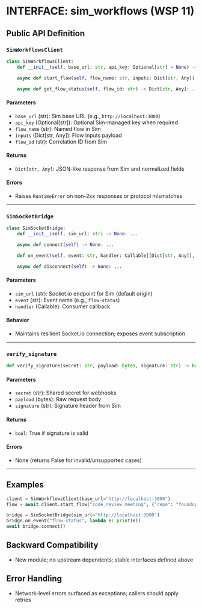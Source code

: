 # INTERFACE: sim_workflows (WSP 11)

## Public API Definition

### `SimWorkflowsClient`
```python
class SimWorkflowsClient:
    def __init__(self, base_url: str, api_key: Optional[str] = None) -> None: ...

    async def start_flow(self, flow_name: str, inputs: Dict[str, Any]) -> Dict[str, Any]: ...

    async def get_flow_status(self, flow_id: str) -> Dict[str, Any]: ...
```

#### Parameters
- `base_url` (str): Sim base URL (e.g., `http://localhost:3000`)
- `api_key` (Optional[str]): Optional Sim-managed key when required
- `flow_name` (str): Named flow in Sim
- `inputs` (Dict[str, Any]): Flow inputs payload
- `flow_id` (str): Correlation ID from Sim

#### Returns
- `Dict[str, Any]`: JSON-like response from Sim and normalized fields

#### Errors
- Raises `RuntimeError` on non-2xx responses or protocol mismatches

---

### `SimSocketBridge`
```python
class SimSocketBridge:
    def __init__(self, sim_url: str) -> None: ...

    async def connect(self) -> None: ...

    def on_event(self, event: str, handler: Callable[[Dict[str, Any]], None]) -> None: ...

    async def disconnect(self) -> None: ...
```

#### Parameters
- `sim_url` (str): Socket.io endpoint for Sim (default origin)
- `event` (str): Event name (e.g., `flow-status`)
- `handler` (Callable): Consumer callback

#### Behavior
- Maintains resilient Socket.io connection; exposes event subscription

---

### `verify_signature`
```python
def verify_signature(secret: str, payload: bytes, signature: str) -> bool: ...
```

#### Parameters
- `secret` (str): Shared secret for webhooks
- `payload` (bytes): Raw request body
- `signature` (str): Signature header from Sim

#### Returns
- `bool`: True if signature is valid

#### Errors
- None (returns False for invalid/unsupported cases)

---

## Examples
```python
client = SimWorkflowsClient(base_url="http://localhost:3000")
flow = await client.start_flow("code_review_meeting", {"repo": "foundups"})

bridge = SimSocketBridge(sim_url="http://localhost:3000")
bridge.on_event("flow-status", lambda e: print(e))
await bridge.connect()
```

## Backward Compatibility
- New module; no upstream dependents; stable interfaces defined above

## Error Handling
- Network-level errors surfaced as exceptions; callers should apply retries


